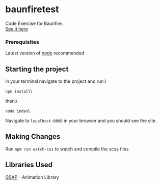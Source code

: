# baunfiretest

Code Exercise for Baunfire.\
[See it here](https://drew-haas.github.io/baunfiretest/)

### Prerequisites

Latest version of [node](https://www.npmjs.com/get-npm) recommended

## Starting the project

in your terminal navigate to the project and run:\

`npm install`\

then:\

`node index`\

Navigate to `localhost:8000` in your browser and you should see the site.

## Making Changes

Run `npm run watch-css` to watch and compile the scss files

## Libraries Used

[GSAP](https://greensock.com/gsap) - Animation Library
